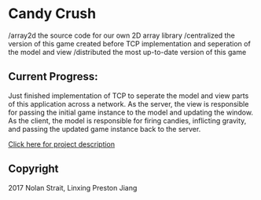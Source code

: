 # Candy Crush

/array2d        the source code for our own 2D array library
/centralized    the version of this game created before TCP implementation and seperation of the model and view
/distributed    the most up-to-date version of this game

## Current Progress:

Just finished implementation of TCP to seperate the model and view parts of this application across a network. As the server, the view is responsible for passing the initial game instance to the model and updating the window. As the client, the model  is responsible for firing candies, inflicting gravity, and passing the updated game instance back to the server.
</br>

[Click here for project description](http://courses.cs.washington.edu/courses/cse333/17wi/hw/hw5/hw5.html)

## Copyright

2017 Nolan Strait, Linxing Preston Jiang

